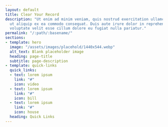 ```yaml
---
layout: default
title: Clear Your Record
description: "Ut enim ad minim veniam, quis nostrud exercitation ullamco laboris nisi
  ut aliquip ex ea commodo consequat. Duis aute irure dolor in reprehenderit in
  voluptate velit esse cillum dolore eu fugiat nulla pariatur."
permalink: "/:path/:basename/"
sections:
- template: hero
  image: "/assets/images/placehold/1440x544.webp"
  alt_text: Blank placeholder image
  heading: page-title
  subtitle: page-description
- template: quick-links
  quick_links:
  - text: lorem ipsum
    link: "#"
    icon: video
  - text: lorem ipsum
    link: "#"
    icon: bill
  - text: lorem ipsum
    link: "#"
    icon: house
  heading: Quick Links
---
```

